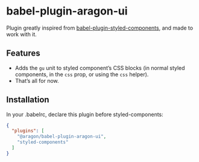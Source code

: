 # babel-plugin-aragon-ui

Plugin greatly inspired from [babel-plugin-styled-components](https://github.com/styled-components/babel-plugin-styled-components), and made to work with it.

## Features

- Adds the `gu` unit to styled component’s CSS blocks (in normal styled
  components, in the `css` prop, or using the `css` helper).
- That’s all for now.

## Installation

In your .babelrc, declare this plugin before styled-components:

```json
{
  "plugins": [
    "@aragon/babel-plugin-aragon-ui",
    "styled-components"
  ]
}
```
